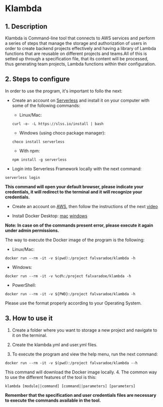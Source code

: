 # Klambda

## 1. Description

Klambda is Command-line tool that connects to AWS services and perform a series of steps that manage the storage and authorization of users in order to create backend projects effectively and having a library of Lambda functions that are reusable on different projects and teams.All of this is setted up through a specification file, that its content will be processed, thus generating team projects, Lambda functions within their configuration. 

## 2. Steps to configure
In order to use the program, it's important to follo the next:

- Create an account on [Serverless](https://www.serverless.com/) and install it on your computer with some of the following commands:
    - Linux/Mac:
    ```
    curl -o- -L https://slss.io/install | bash 
    ```
    - Windows (using choco package manager):
    ```
    choco install serverless
    ```
    - With npm:
    ```
    npm install -g serverless
    ```

- Login into Serverless Framework locally with the next command:
```
serverless login
```
**This command will open your default browser, please indicate your credentials, it will redirect to the terminal and it will recognize your credentials.**

- Create an account on [AWS](https://aws.amazon.com/), then follow the instructions of the next [video](https://www.youtube.com/watch?v=KngM5bfpttA)


- Install Docker Desktop:
[mac](https://docs.docker.com/docker-for-mac/install/)
[windows](https://docs.docker.com/docker-for-windows/install/)

**Note: In case on of the commands present error, please execute it again under admin permissions.**

The way to execute the Docker image of the program is the following:
- Linux/Mac:
```
docker run --rm -it -v $(pwd):/project falvaradoe/klambda -h
```
- Windows:
```
docker run --rm -it -v %cd%:/project falvaradoe/klambda -h
```
- PowerShell:
```
docker run --rm -it -v ${PWD}:/project falvaradoe/klambda -h
```
Please use the format properly according to your Operating System.

## 3. How to use it
1. Create a folder where you want to storage a new project and navigate to it on the terminal.

2. Create the klambda.yml and user.yml files.

3. To execute the program and view the help menu, run the next command:
```
docker run --rm -it -v $(pwd):/project falvaradoe/klambda --h
```
This command will download the Docker image locally.
4. The common way to use the different features of the tool is this:
```
klambda [module||command] [command||parameters] [parameters]
```
**Remember that the specification and user credentials files are necessary to execute the  commands available in the tool.**